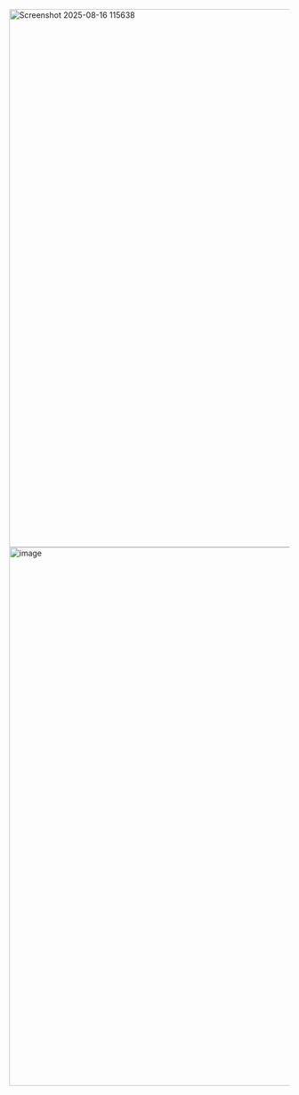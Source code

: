 <img width="1900" height="967" alt="Screenshot 2025-08-16 115638" src="https://github.com/user-attachments/assets/1cbacf71-2833-4583-9447-c6339f7f721f" />
<img width="1901" height="968" alt="image" src="https://github.com/user-attachments/assets/c588f29d-6726-43f0-847d-b6ce2f2501d7" />

